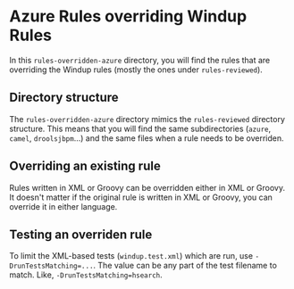 Azure Rules overriding Windup Rules
===============

In this `rules-overridden-azure` directory, you will find the rules that are overriding the Windup rules (mostly the ones under `rules-reviewed`).

Directory structure
-----------

The `rules-overridden-azure` directory mimics the `rules-reviewed` directory structure.
This means that you will find the same subdirectories (`azure`, `camel`, `droolsjbpm`...) and the same files when a rule needs to be overriden.

Overriding an existing rule
-----------

Rules written in XML or Groovy can be overridden either in XML or Groovy.
It doesn't matter if the original rule is written in XML or Groovy, you can override it in either language.

Testing an overriden rule
-----------

To limit the XML-based tests (`windup.test.xml`) which are run, use `-DrunTestsMatching=...`. 
The value can be any part of the test filename to match. Like, `-DrunTestsMatching=hsearch`.
